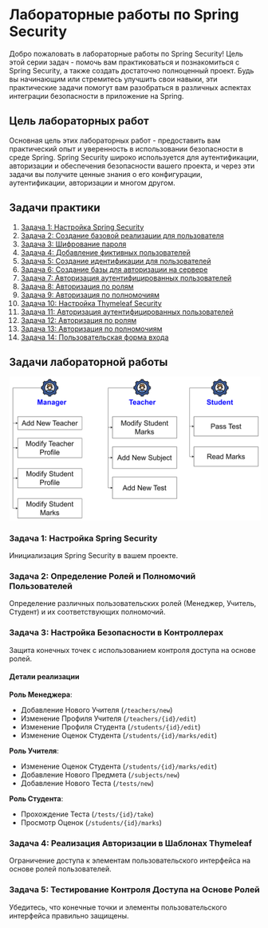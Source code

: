 # Лабораторные работы по Spring Security

Добро пожаловать в лабораторные работы по Spring Security! Цель этой серии задач - помочь вам практиковаться и познакомиться с Spring Security, а также создать достаточно полноценный проект. Будь вы начинающим или стремитесь улучшить свои навыки, эти практические задачи помогут вам разобраться в различных аспектах интеграции безопасности в приложение на Spring.

## Цель лабораторных работ

Основная цель этих лабораторных работ - предоставить вам практический опыт и уверенность в использовании безопасности в среде Spring. Spring Security широко используется для аутентификации, авторизации и обеспечения безопасности вашего проекта, и через эти задачи вы получите ценные знания о его конфигурации, аутентификации, авторизации и многом другом.

## Задачи практики <a name="practice-tasks"></a>

1. [Задача 1: Настройка Spring Security](practice/configure-spring-security.md)
2. [Задача 2: Создание базовой реализации для пользователя](practice/base-implementation-user.md)
3. [Задача 3: Шифрование пароля](practice/password-encryption.md)
4. [Задача 4: Добавление фиктивных пользователей](practice/add-dummy-users.md)
5. [Задача 5: Создание идентификации для пользователей](practice/create-identity-to-users.md)
6. [Задача 6: Создание базы для авторизации на сервере](practice/setup-server-authorization.md)
7. [Задача 7: Авторизация аутентифицированных пользователей](practice/authorize-server-authenticated.md)
8. [Задача 8: Авторизация по ролям](practice/authorize-server-role.md)
9. [Задача 9: Авторизация по полномочиям](practice/authorize-server-authority.md)
10. [Задача 10: Настройка Thymeleaf Security](practice/configure-thymeleaf-security.md)
11. [Задача 11: Авторизация аутентифицированных пользователей](practice/authorize-client-authenticated.md)
12. [Задача 12: Авторизация по ролям](practice/authorize-client-role.md)
13. [Задача 13: Авторизация по полномочиям](practice/authorize-client-authority.md)
14. [Задача 14: Пользовательская форма входа](practice/custom-login-form.md)

## Задачи лабораторной работы <a name="lab-work-tasks"></a>

![img.png](../../srcs/springsecurity/task.png)

### Задача 1: Настройка Spring Security
Инициализация Spring Security в вашем проекте.

### Задача 2: Определение Ролей и Полномочий Пользователей
Определение различных пользовательских ролей (Менеджер, Учитель, Студент) и их соответствующих полномочий.

### Задача 3: Настройка Безопасности в Контроллерах
Защита конечных точек с использованием контроля доступа на основе ролей.

#### Детали реализации
**Роль Менеджера**:
- Добавление Нового Учителя (`/teachers/new`)
- Изменение Профиля Учителя (`/teachers/{id}/edit`)
- Изменение Профиля Студента (`/students/{id}/edit`)
- Изменение Оценок Студента (`/students/{id}/marks/edit`)

**Роль Учителя**:
- Изменение Оценок Студента (`/students/{id}/marks/edit`)
- Добавление Нового Предмета (`/subjects/new`)
- Добавление Нового Теста (`/tests/new`)

**Роль Студента**:
- Прохождение Теста (`/tests/{id}/take`)
- Просмотр Оценок (`/students/{id}/marks`)

### Задача 4: Реализация Авторизации в Шаблонах Thymeleaf

Ограничение доступа к элементам пользовательского интерфейса на основе ролей пользователей.

### Задача 5: Тестирование Контроля Доступа на Основе Ролей
Убедитесь, что конечные точки и элементы пользовательского интерфейса правильно защищены.